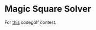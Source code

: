 # Magic Square Solver

For [this](https://codegolf.stackexchange.com/questions/207331/complete-the-magic-square/) codegolf contest.
